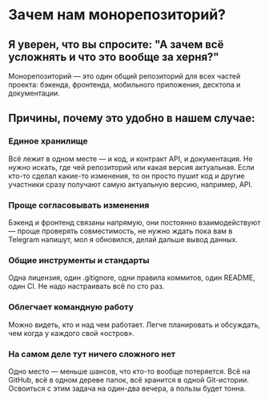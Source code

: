 # Зачем нам монорепозиторий?

## Я уверен, что вы спросите: "А зачем всё усложнять и что это вообще за херня?"

Монорепозиторий — это один общий репозиторий для всех частей проекта: бэкенда, фронтенда, мобильного приложения, десктопа и документации.

## Причины, почему это удобно в нашем случае:

### Единое хранилище
Всё лежит в одном месте — и код, и контракт API, и документация.
Не нужно искать, где чей репозиторий или какая версия актуальная. Если кто-то сделал какие-то изменения, то он просто пушит код и другие участники сразу получают самую актуальную версию, например, API.

### Проще согласовывать изменения
Бэкенд и фронтенд связаны напрямую, они постоянно взаимодействуют — проще проверять совместимость, не нужно ждать пока вам в Telegram напишут, мол я обновился, делай дальше вывод данных.

### Общие инструменты и стандарты
Одна лицензия, один .gitignore, одни правила коммитов,
один README, один CI.
Не надо настраивать всё по сто раз.

### Облегчает командную работу
Можно видеть, кто и над чем работает.
Легче планировать и обсуждать, чем когда у каждого свой «остров».

### На самом деле тут ничего сложного нет
Одно место — меньше шансов, что кто-то вообще потеряется.
Всё на GitHub, всё в одном дереве папок, всё хранится в одной Git-истории.    
Освоиться с этим задача на один-два вечера, а пользы будет тонна.